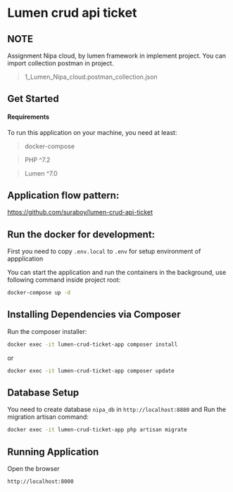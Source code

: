 Lumen crud api ticket
======

NOTE
----
Assignment Nipa cloud, by lumen framework in implement project.
You can import collection postman in project. 

> 1_Lumen_Nipa_cloud.postman_collection.json

Get Started
-----------

#### Requirements

To run this application on your machine, you need at least:

> docker-compose

> PHP ^7.2

> Lumen ^7.0


Application flow pattern:
---------------------
https://github.com/suraboy/lumen-crud-api-ticket

Run the docker for development:
---------------------
First you need to copy `.env.local` to `.env` for setup environment of appplication

You can start the application and run the containers in the background, use following command inside project root:

```bash
docker-compose up -d
```

Installing Dependencies via Composer
------------------------------------
Run the composer installer:

```bash
docker exec -it lumen-crud-ticket-app composer install
```
or
```bash
docker exec -it lumen-crud-ticket-app composer update
```

Database Setup
------------------------------------
You need to create database `nipa_db` in `http://localhost:8880` and Run the migration artisan command:
```bash
docker exec -it lumen-crud-ticket-app php artisan migrate
```

Running Application
------------------------------------
Open the browser
```bash
http://localhost:8000
```